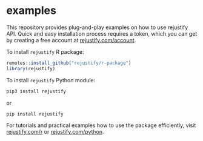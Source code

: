 # examples

This repository provides plug-and-play examples on how to use rejustify API. Quick and easy installation process requires a token, which you can get by creating a free account at <a href='https://rejustify.com/account' target='_blank'>rejustify.com/account</a>.  

To install `rejustify` R package:
```r
remotes::install_github("rejustify/r-package")
library(rejustify)
```

To install `rejustify` Python module:

```python
pip3 install rejustify
```

or

```python
pip install rejustify
```

For tutorials and practical examples how to use the package efficiently, visit <a href="https://rejustify.com/r" target="_blank">rejustify.com/r</a> or <a href="https://rejustify.com/python" target="_blank">rejustify.com/python</a>.
